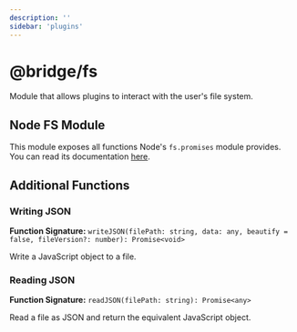 ```yaml
---
description: ''
sidebar: 'plugins'
---
```


# @bridge/fs

Module that allows plugins to interact with the user's file system.

## Node FS Module

This module exposes all functions Node's `fs.promises` module provides. You can read its documentation [here](https://nodejs.org/dist/latest-v10.x/docs/api/fs.html#fs_fs_promises_api).

## Additional Functions

### Writing JSON

**Function Signature:** `writeJSON(filePath: string, data: any, beautify = false, fileVersion?: number): Promise<void>`

Write a JavaScript object to a file.

### Reading JSON

**Function Signature:** `readJSON(filePath: string): Promise<any>`

Read a file as JSON and return the equivalent JavaScript object.
